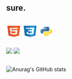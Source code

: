 ## sure.

<div style="display: inline_block"><br>
  <img align="center" alt="HTML" height="30" width="40" src="https://raw.githubusercontent.com/devicons/devicon/master/icons/html5/html5-original.svg">
  <img align="center" alt="CSS" height="30" width="40" src="https://raw.githubusercontent.com/devicons/devicon/master/icons/css3/css3-original.svg">
  <img align="center" alt="Python" height="30" width="40" src="https://raw.githubusercontent.com/devicons/devicon/master/icons/python/python-original.svg">
</div>
  
  ##
 
 
<div> 
  <a href="https://www.t.me/WolfOFCC" target="_blank"><img src="https://img.shields.io/badge/Telegram-2CA5E0?style=for-the-badge&logo=telegram&logoColor=white "target="_blank"></a>
  <a href="mailto:wolfofcccs@gmail.com" target="_blank"><img src="https://img.shields.io/badge/Gmail-D14836?style=for-the-badge&logo=gmail&logoColor=white" target="_blank"></a>
  
 
  
</div>

  ##
  
 ![Anurag's GitHub stats](https://github-readme-stats.vercel.app/api?username=deevwolf&show_icons=true&bg_color=00000000)
